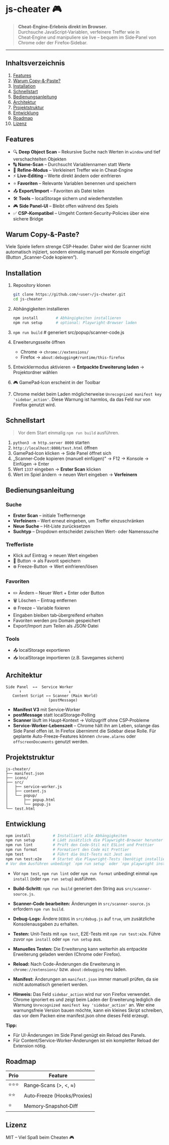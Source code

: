 # js‑cheater 🎮

> **Cheat‑Engine‑Erlebnis direkt im Browser.**  
> Durchsuche JavaScript‑Variablen, verfeinere Treffer wie in Cheat‑Engine und manipuliere sie live – bequem im Side‑Panel von Chrome oder der Firefox‑Sidebar.

---

## Inhaltsverzeichnis

1. [Features](#features)
2. [Warum Copy-&-Paste?](#warum-copy--paste)
3. [Installation](#installation)
4. [Schnellstart](#schnellstart)
5. [Bedienungsanleitung](#bedienungsanleitung)
6. [Architektur](#architektur)
7. [Projektstruktur](#projektstruktur)
8. [Entwicklung](#entwicklung)
9. [Roadmap](#roadmap)
10. [Lizenz](#lizenz)

## Features

- 🔍 **Deep Object Scan** – Rekursive Suche nach Werten in `window` und tief verschachtelten Objekten
- 🔠 **Name-Scan** – Durchsucht Variablennamen statt Werte
- 🔬 **Refine-Modus** – Verkleinert Treffer wie in Cheat‑Engine
- ⚡ **Live-Editing** – Werte direkt ändern oder einfrieren
- ⭐ **Favoriten** – Relevante Variablen benennen und speichern
- 📤 **Export/Import** – Favoriten als Datei teilen
- 🛠 **Tools** – localStorage sichern und wiederherstellen
- 🎮 **Side Panel‑UI** – Bleibt offen während des Spiels
- ✅ **CSP‑Kompatibel** – Umgeht Content‑Security‑Policies über eine sichere Bridge

## Warum Copy-&-Paste?

Viele Spiele liefern strenge CSP‑Header. Daher wird der Scanner nicht automatisch injiziert, sondern einmalig manuell per Konsole eingefügt (Button „Scanner‑Code kopieren”).

## Installation

1. Repository klonen

   ```bash
   git clone https://github.com/<user>/js-cheater.git
   cd js-cheater
   ```
2. Abhängigkeiten installieren

   ```bash
   npm install        # Abhängigkeiten installieren
   npm run setup      # optional: Playwright-Browser laden
   ```

3. `npm run build`   # generiert src/popup/scanner-code.js
4. Erweiterungsseite öffnen
   - Chrome → `chrome://extensions/`
   - Firefox → `about:debugging#/runtime/this-firefox`
5. Entwicklermodus aktivieren → **Entpackte Erweiterung laden** → Projektordner wählen
6. 🎮 GamePad‑Icon erscheint in der Toolbar
7. Chrome meldet beim Laden möglicherweise `Unrecognized manifest key 'sidebar_action'`. Diese Warnung ist harmlos, da das Feld nur von Firefox genutzt wird.

## Schnellstart

> Vor dem Start einmalig `npm run build` ausführen.

1. `python3 -m http.server 8000` starten
2. `http://localhost:8000/test.html` öffnen
3. GamePad‑Icon klicken → Side Panel öffnet sich
4. „Scanner‑Code kopieren (manuell einfügen)" → F12 → Konsole → Einfügen → Enter
5. Wert `1337` eingeben → **Erster Scan** klicken
6. Wert im Spiel ändern → neuen Wert eingeben → **Verfeinern**

## Bedienungsanleitung

### Suche

- **Erster Scan** – initiale Treffermenge
- **Verfeinern** – Wert erneut eingeben, um Treffer einzuschränken
- **Neue Suche** – Hit‑Liste zurücksetzen
- **Suchtyp** – Dropdown entscheidet zwischen Wert- oder Namenssuche

### Trefferliste

- Klick auf Eintrag → neuen Wert eingeben
- 💾 Button → als Favorit speichern
- ❄️ Freeze-Button → Wert einfrieren/lösen

### Favoriten

- ✏️ Ändern – Neuer Wert + Enter oder Button
- 🗑️ Löschen – Eintrag entfernen
- ❄️ Freeze – Variable fixieren
- Eingaben bleiben tab‑übergreifend erhalten
- Favoriten werden pro Domain gespeichert
- Export/Import zum Teilen als JSON-Datei

### Tools

- 📤 localStorage exportieren
- 📥 localStorage importieren (z.B. Savegames sichern)

## Architektur

```text
Side Panel  ←→  Service Worker
      ↑                     ↓
   Content Script ←→ Scanner (Main World)
                   (postMessage)
```

- **Manifest V3** mit Service‑Worker
- **postMessage** statt localStorage‑Polling
- **Scanner** läuft im Haupt‑Kontext → Vollzugriff ohne CSP‑Probleme
- **Service-Worker-Lebenszeit** – Chrome hält ihn am Leben, solange das Side Panel offen ist. In Firefox übernimmt die Sidebar diese Rolle. Für geplante Auto-Freeze-Features können `chrome.alarms` oder `offscreenDocuments` genutzt werden.

## Projektstruktur

```text
js-cheater/
├── manifest.json
├── icons/
├── src/
│   ├── service-worker.js
│   ├── content.js
│   └── popup/
│       ├── popup.html
│       └── popup.js
└── test.html
```

## Entwicklung

```bash
npm install          # Installiert alle Abhängigkeiten
npm run setup        # Lädt zusätzlich die Playwright-Browser herunter
npm run lint         # Prüft den Code-Stil mit ESLint und Prettier
npm run format       # Formatiert den Code mit Prettier
npm test             # Führt die Unit-Tests mit Jest aus
npm run test:e2e     # Startet die Playwright-Tests (benötigt installierte Browser)
# Vor dem Ausführen unbedingt `npm run setup` oder `npx playwright install` ausführen
```

- Vor `npm test`, `npm run lint` oder `npm run format` unbedingt einmal `npm install` (oder `npm run setup`) ausführen.

- **Build-Schritt:** `npm run build` generiert den String aus `src/scanner-source.js`.
- **Scanner-Code bearbeiten:** Änderungen in `src/scanner-source.js` erfordern `npm run build`.
- **Debug-Logs:** Ändere `DEBUG` in `src/debug.js` auf `true`, um zusätzliche Konsolenausgaben zu erhalten.
- **Testen:** Unit-Tests mit `npm test`, E2E-Tests mit `npm run test:e2e`. Führe zuvor `npm install` oder `npm run setup` aus.
- **Manuelles Testen:** Die Erweiterung kann weiterhin als entpackte Erweiterung geladen werden (Chrome oder Firefox).
- **Reload:** Nach Code-Änderungen die Erweiterung in `chrome://extensions/` bzw. `about:debugging` neu laden.
- **Manifest:** Änderungen an `manifest.json` immer manuell prüfen, da sie nicht automatisch generiert werden.
- **Hinweis:** Das Feld `sidebar_action` wird nur von Firefox verwendet. Chrome ignoriert es und zeigt beim Laden der Erweiterung lediglich die Warnung `Unrecognized manifest key 'sidebar_action'` an. Wer eine warnungsfreie Version bauen möchte, kann ein kleines Skript schreiben, das vor dem Packen eine manifest.json ohne dieses Feld erzeugt.

**Tipp:**

- Für UI-Änderungen im Side Panel genügt ein Reload des Panels.
- Für Content/Service-Worker-Änderungen ist ein kompletter Reload der Extension nötig.

## Roadmap

| Prio   | Feature                     |
| ------ | --------------------------- |
| ⭐⭐⭐ | Range‑Scans (>, <, ≈)       |
| ⭐⭐   | Auto‑Freeze (Hooks/Proxies) |
| ⭐     | Memory‑Snapshot‑Diff        |

## Lizenz

MIT – Viel Spaß beim Cheaten 🎮
